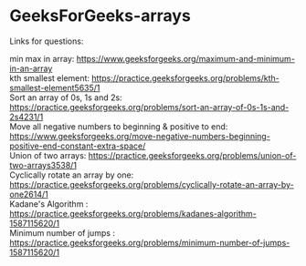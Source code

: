 # GeeksForGeeks-arrays

Links for questions:

min max in array: https://www.geeksforgeeks.org/maximum-and-minimum-in-an-array <br>
kth smallest element: https://practice.geeksforgeeks.org/problems/kth-smallest-element5635/1 <br>
Sort an array of 0s, 1s and 2s: https://practice.geeksforgeeks.org/problems/sort-an-array-of-0s-1s-and-2s4231/1 <br>
Move all negative numbers to beginning & positive to end: https://www.geeksforgeeks.org/move-negative-numbers-beginning-positive-end-constant-extra-space/ <br>
Union of two arrays: https://practice.geeksforgeeks.org/problems/union-of-two-arrays3538/1 <br>
Cyclically rotate an array by one: https://practice.geeksforgeeks.org/problems/cyclically-rotate-an-array-by-one2614/1 <br>
Kadane's Algorithm : https://practice.geeksforgeeks.org/problems/kadanes-algorithm-1587115620/1 <br>
Minimum number of jumps : https://practice.geeksforgeeks.org/problems/minimum-number-of-jumps-1587115620/1 <br>

